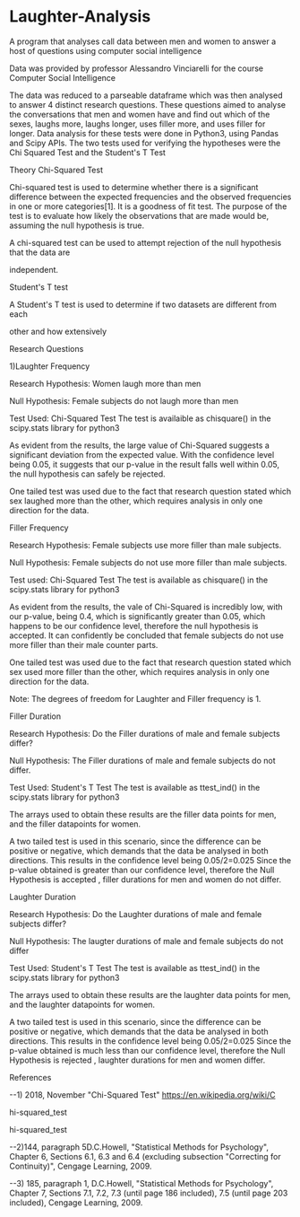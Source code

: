 # Laughter-Analysis
A program that analyses call data between men and women to answer a host of questions using computer social intelligence

Data was provided by professor Alessandro Vinciarelli for the course Computer Social Intelligence

The data was reduced to a parseable dataframe which was then analysed to answer 4 distinct research questions. These questions aimed to analyse the conversations that men and women have and find out which of the sexes, laughs more, laughs longer, uses filler more, and uses filler for longer. Data analysis for these tests were done in Python3, using Pandas and Scipy APIs. The two tests used for verifying the hypotheses were the Chi Squared Test and the Student's T Test

Theory
Chi-Squared Test

Chi-squared test is used to determine whether there is a significant difference between the expected frequencies and the observed frequencies in one or more categories[1]. It is a goodness of fit test. The purpose of the test is to evaluate how likely the observations that are made would be, assuming the null hypothesis is true.

A chi-squared test can be used to attempt rejection of the null hypothesis that the data are


independent.

Student's T test

A Student's T test is used to determine if two datasets are different from each


other and how extensively

Research Questions

1)Laughter Frequency

 Research Hypothesis: Women laugh more than men

 Null Hypothesis: Female subjects do not laugh more than men

 Test Used: Chi-Squared Test
The test is availaible as chisquare() in the scipy.stats library for python3



As evident from the results, the large value of Chi-Squared suggests a significant deviation from the expected value. With the confidence level being 0.05, it suggests that our p-value in the result falls well within 0.05, the null hypothesis can safely be rejected.

One tailed test was used due to the fact that research question stated which sex laughed more than the other, which requires analysis in only one direction for the data.

Filler Frequency

 Research Hypothesis: Female subjects use more filler than male subjects.

 Null Hypothesis: Female subjects do not use more filler than male subjects.

 Test used: Chi-Squared Test
The test is available as chisquare() in the scipy.stats library for python3


As evident from the results, the vale of Chi-Squared is incredibly low, with our p-value, being 0.4, which is significantly greater than 0.05, which happens to be our confidence level, therefore the null hypothesis is accepted. It can confidently be concluded that female subjects do not use more filler than their male counter parts.

One tailed test was used due to the fact that research question stated which sex used more filler than the other, which requires analysis in only one direction for the data.

Note: The degrees of freedom for Laughter and Filler frequency is 1.

Filler Duration

 Research Hypothesis: Do the Filler durations of male and female subjects differ?

 Null Hypothesis: The Filler durations of male and female subjects do not differ.

 Test Used: Student&#39;s T Test
The test is available as ttest_ind() in the scipy.stats library for python3


The arrays used to obtain these results are the filler data points for men, and the filler datapoints for women.

A two tailed test is used in this scenario, since the difference can be positive or negative, which demands that the data be analysed in both directions. This results in the confidence level being 0.05/2=0.025
Since the p-value obtained is greater than our confidence level, therefore the Null Hypothesis is accepted , filler durations for men and women do not differ.

Laughter Duration

 Research Hypothesis: Do the Laughter durations of male and female subjects differ?

 Null Hypothesis: The laugter durations of male and female subjects do not differ

 Test Used: Student&#39;s T Test
The test is available as ttest_ind() in the scipy.stats library for python3


The arrays used to obtain these results are the laughter data points for men, and the laughter datapoints for women.

A two tailed test is used in this scenario, since the difference can be positive or negative, which demands that the data be analysed in both directions. This results in the confidence level being 0.05/2=0.025
Since the p-value obtained is much less than our confidence level, therefore the Null Hypothesis is rejected , laughter durations for men and women differ.


References

--1) 2018, November "Chi-Squared Test" https://en.wikipedia.org/wiki/C


hi-squared_test

hi-squared_test

--2)144, paragraph 5D.C.Howell, "Statistical Methods for Psychology", Chapter 6, Sections 6.1, 6.3 and 6.4 (excluding subsection "Correcting for Continuity)", Cengage Learning, 2009.

--3) 185, paragraph 1, D.C.Howell, "Statistical Methods for Psychology", Chapter 7, Sections 7.1, 7.2, 7.3 (until page 186 included), 7.5 (until page 203 included), Cengage Learning, 2009.
